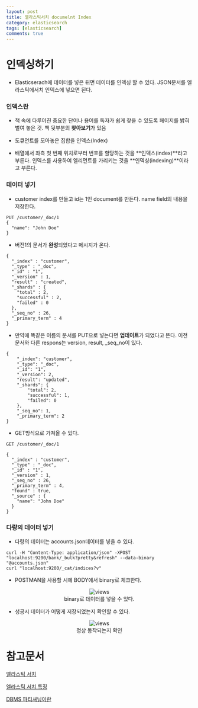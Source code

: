 ```yaml
---
layout: post
title: 엘라스틱서치 documelnt Index
category: elasticsearch
tags: [elasticsearch]
comments: true
---
```


# 인덱싱하기

- Elasticserach에 데이터를 넣은 뒤면 데이터를 인덱싱 할 수 있다. JSON문서를 엘라스틱에서치 인덱스에 넣으면 된다.

### 인덱스란

- 책 속에 다루어진 중요한 단어나 용어를 독자가 쉽게 찾을 수 있도록 페이지를 밝혀 벌여 놓은 것. 책 뒷부분의 **찾아보기**가 있음

- 도큐먼트를 모아놓은 집합을 인덱스(Index)

- 배열에서 좌측 첫 번째 위치로부터 번호를 할당하는 것을 **인덱스(index)**라고 부른다. 인덱스를 사용하여 엘리먼트를 가리키는 것을 **인덱싱(indexing)**이라고 부른다.


### 데이터 넣기

- customer index를 만들고 id는 1인 document를 만든다. name field의 내용을 저장한다.

```
PUT /customer/_doc/1
{
  "name": "John Doe"
}
```

- 버전1의 문서가 **완성**되었다고 메시지가 온다. 

```
{
  "_index" : "customer",
  "_type" : "_doc",
  "_id" : "1",
  "_version" : 1,
  "result" : "created",
  "_shards" : {
    "total" : 2,
    "successful" : 2,
    "failed" : 0
  },
  "_seq_no" : 26,
  "_primary_term" : 4
}
```

- 만약에 똑같은 이름의 문서를 PUT으로 넣는다면 **업데이트**가 되었다고 뜬다. 이전 문서와 다른 respons는 version, result, _seq_no이 있다.

```
{
    "_index": "customer",
    "_type": "_doc",
    "_id": "1",
    "_version": 2,
    "result": "updated",
    "_shards": {
        "total": 2,
        "successful": 1,
        "failed": 0
    },
    "_seq_no": 1,
    "_primary_term": 2
}
```


- GET방식으로 가져올 수 있다.

```
GET /customer/_doc/1
```

```
{
  "_index" : "customer",
  "_type" : "_doc",
  "_id" : "1",
  "_version" : 1,
  "_seq_no" : 26,
  "_primary_term" : 4,
  "found" : true,
  "_source" : {
    "name": "John Doe"
  }
}
```


### 다량의 데이터 넣기

- 다량의 데이터는 accounts.json데이터를 넣을 수 있다.

```
curl -H "Content-Type: application/json" -XPOST "localhost:9200/bank/_bulk?pretty&refresh" --data-binary "@accounts.json"
curl "localhost:9200/_cat/indices?v"
```

- POSTMAN을 사용할 시에 BODY에서 binary로 체크한다.

<center>
<figure>
<img src="https://imgur.com/2Y0Lk0f.png" alt="views">
<figcaption>binary로 데이터를 넣을 수 있다.</figcaption>
</figure>
</center>


- 성공시 데이터가 어떻게 저장되었는지 확인할 수 있다.

<center>
<figure>
<img src="https://imgur.com/pjFyEHW.png" alt="views">
<figcaption>정상 동작되는지 확인</figcaption>
</figure>
</center>



# 참고문서

[엘라스틱 서치](https://www.elastic.co/guide/en/elasticsearch/reference/current/getting-started-index.html)

[엘라스틱 서치 특징](https://www.samsungsds.com/global/ko/support/insights/elasticsearch.html)

[DBMS 파티셔닝이란](https://gmlwjd9405.github.io/2018/09/24/db-partitioning.html)


